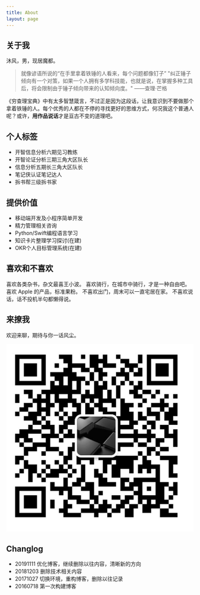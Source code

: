 ```yaml
---
title: About
layout: page
---
```


## 关于我

沐风，男，现居魔都。

> 就像谚语所说的“在手里拿着铁锤的人看来，每个问题都像钉子”
"纠正锤子倾向有一个对策，如果一个人拥有多学科技能，也就是说，在掌握多种工具后，将会限制由于锤子倾向带来的认知倾向度。" ——查理·芒格

《穷查理宝典》中有太多智慧箴言，不过正是因为这段话，让我意识到不要做那个拿着铁锤的人。每个优秀的人都在不停的寻找更好的思维方式，何况我这个普通人呢？或许，**用作品说话**才是亘古不变的道理吧。

## 个人标签

- 开智信息分析六期见习教练
- 开智论证分析三期三角大区队长
- 信息分析五期长三角大区队长
- 笔记侠认证笔记达人
- 拆书帮三级拆书家

## 提供价值

- 移动端开发及小程序简单开发
- 精力管理相关咨询
- Python/Swift编程语言学习
- 知识卡片整理学习探讨(在建)
- OKR个人目标管理系统(在建)


## 喜欢和不喜欢

喜欢各类杂书，杂文最喜王小波。
喜欢骑行，在城市中骑行，才是一种自由吧。
喜欢 Apple 的产品，标准果粉。
不喜欢出门，周末可以一直宅居在家。
不喜欢说话，话不投机半句都懒得说。

## 来撩我
欢迎来聊，期待与你一话风尘。

![微信](about/about.png?r=90&w=100&h=100)

## Changlog

- 20191111 优化博客，继续删除以往内容，清晰新的方向
- 20181203 删除技术相关内容
- 20171027 切换环境，重构博客，删除以往记录
- 20160718 第一次构建博客